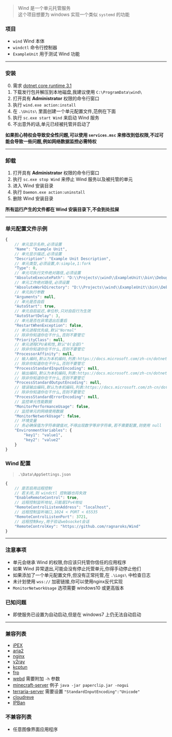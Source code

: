 > Wind 是一个单元托管服务  
> 这个项目想要为 windows 实现一个类似 `systemd` 的功能

### 项目
- `wind` Wind 本体
- `windctl` 命令行控制器
- `ExampleUnit` 用于测试 Wind 功能

****

### 安装
0. 需求 [dotnet core runtime 3.1](https://dotnet.microsoft.com/download/dotnet-core/3.1)
1. 下载发行包并解压到本地磁盘,我建议使用 `C:\ProgramData\wind\`
2. 打开具有 **Administrator** 权限的命令行窗口
3. 执行 `wind.exe action:install`
4. 在 `.\Units\` 里面创建一个单元配置文件,范例在下面
5. 执行 `sc.exe start Wind` 来启动 Wind 服务
6. 不出意外的话,单元已经被托管并启动了

**如果担心特权会导致安全性问题,可以使用 `services.msc` 来修改到低权限,不过可能会导致一些问题,例如网络数据监控必需特权**

****

### 卸载
1. 打开具有 **Administrator** 权限的命令行窗口
2. 执行 `sc.exe stop Wind` 来停止 Wind 服务以及被托管的单元
3. 进入 Wind 安装目录
4. 执行 `Daemon.exe action:uninstall`
5. 删除 Wind 安装目录

**所有运行产生的文件都在 Wind 安装目录下,不会到处拉屎**

****

### 单元配置文件示例
```javascript
{
    // 单元显示名称,必须设置
    "Name": "Example Unit",
    // 单元显示描述,必须设置
    "Description": "Example Unit Description",
    // 单元类型,必须设置,0:simple,1:fork
    "Type": 0,
    // 单元可执行文件绝对路径,必须设置
    "AbsoluteExecutePath": "D:\\Projects\\wind\\ExampleUnit\\bin\\Debug\\netcoreapp3.1\\ExampleUnit.exe",
    // 单元工作绝对路径,必须设置
    "AbsoluteWorkDirectory": "D:\\Projects\\wind\\ExampleUnit\\bin\\Debug\\netcoreapp3.1",
    // 单元执行参数
    "Arguments": null,
    // 单元是否自启
    "AutoStart": true,
    // 单元自启延迟,单位秒,只对自启行为生效
    "AutoStartDelay": 3,
    // 单元是否在异常退出后重启
    "RestartWhenException": false,
    // 单元进程优先级,默认"Normal"
    // 除非你知道你在干什么,否则不要管它
    "PriorityClass": null,
    // 单元进程CPU亲和性,默认"0(全部)"
    // 除非你知道你在干什么,否则不要管它
    "ProcessorAffinity": null,
    // 输入编码,默认为本机编码,列表:https://docs.microsoft.com/zh-cn/dotnet/api/system.text.encoding?view=net-5.0#list-of-encodings
    // 除非你知道你在干什么,否则不要管它
    "ProcessStandardInputEncoding": null,
    // 输出编码,默认为本机编码,列表:https://docs.microsoft.com/zh-cn/dotnet/api/system.text.encoding?view=net-5.0#list-of-encodings
    // 除非你知道你在干什么,否则不要管它
    "ProcessStandardOutputEncoding": null,
    // 错误输出编码,默认为本机编码,列表:https://docs.microsoft.com/zh-cn/dotnet/api/system.text.encoding?view=net-5.0#list-of-encodings
    // 除非你知道你在干什么,否则不要管它
    "ProcessStandardErrorEncoding": null,
    // 监控单元性能数据
    "MonitorPerformanceUsage": false,
    // 监控单元的网络使用数据
    "MonitorNetworkUsage": false,
    // 环境变量
    // 务必确保值为字符串键值对,不得出现数字等非字符串,若不需要配置,则使用 null
    "EnvironmentVariables": {
        "key1": "value1",
        "key2": "value2"
    }
}
```

### Wind 配置
> `.\Data\AppSettings.json`
```javascript
{
    // 是否启用远程控制
    // 若关闭,则 windctl 控制器也将失效
    "EnableRemoteControl": true,
    // 远程控制监听地址,只能是IPv4地址
    "RemoteControlListenAddress": "localhost",
    // 远程控制监听端口,1024 < PORT < 65535
    "RemoteControlListenPort": 3721,
    // 远程控制key,用于验证websocket会话
    "RemoteControlKey": "https://github.com/ragnaroks/Wind"
}
```

****

### 注意事项
- 单元会继承 Wind 的权限,你应该只托管你信任的应用程序
- 如果 Wind 异常退出,可能会没有停止托管单元,你得手动停止他们
- 如果添加了一个单元配置文件,但没有正常托管,在 `.\Logs\` 中检查日志
- 未计划使用 `wss://` 加密链接,你可以使用nginx反代实现
- `MonitorNetworkUsage` 选项需要 windows10 或更高版本

### 已知问题
- 即使服务已设置为自动启动,但是在 windows7 上仍无法自动启动

****

### 兼容列表
- [iPEX](https://github.com/ragnaroks/ipex)
- [aria2](https://github.com/aria2/aria2)
- [nginx](https://github.com/nginx/nginx)
- [v2ray](https://github.com/v2ray/v2ray-core)
- [kcptun](https://github.com/xtaci/kcptun)
- [frp](https://github.com/fatedier/frp)
- [webd](https://webd.cf/) 需要附加 `-h` 参数
- [minecraft-server](https://github.com/PaperMC) 例子 `java -jar paperclip.jar -nogui`
- [terraria-server](https://www.terraria.org/) 需要设置 `"StandardInputEncoding":"Unicode"`
- [cloudreve](https://github.com/cloudreve/Cloudreve)
- [IPBan](https://github.com/DigitalRuby/IPBan)

### 不兼容列表
- 任意图像界面应用程序
